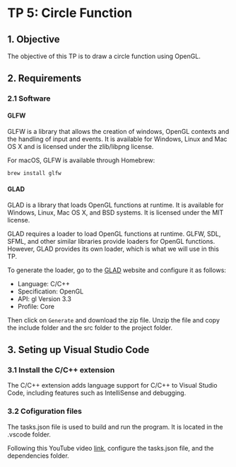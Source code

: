 # TP 5: Circle Function

## 1. Objective

The objective of this TP is to draw a circle function using OpenGL.

## 2. Requirements

### 2.1 Software

#### GLFW

GLFW is a library that allows the creation of windows, OpenGL contexts and the handling of input and events. It is available for Windows, Linux and Mac OS X and is licensed under the zlib/libpng license.

For macOS, GLFW is available through Homebrew:

```bash
brew install glfw
```

#### GLAD

GLAD is a library that loads OpenGL functions at runtime. It is available for Windows, Linux, Mac OS X, and BSD systems. It is licensed under the MIT license.

GLAD requires a loader to load OpenGL functions at runtime. GLFW, SDL, SFML, and other similar libraries provide loaders for OpenGL functions. However, GLAD provides its own loader, which is what we will use in this TP.

To generate the loader, go to the [GLAD](https://glad.dav1d.de/) website and configure it as follows:

- Language: C/C++
- Specification: OpenGL
- API: gl Version 3.3
- Profile: Core

Then click on ``Generate`` and download the zip file. Unzip the file and copy the include folder and the src folder to the project folder.

## 3. Seting up Visual Studio Code

### 3.1 Install the C/C++ extension

The C/C++ extension adds language support for C/C++ to Visual Studio Code, including features such as IntelliSense and debugging.

### 3.2 Cofiguration files

The tasks.json file is used to build and run the program. It is located in the .vscode folder.

Following this YouTube video [link](https://youtu.be/7-dL6a5_B3I?si=H1uGXRxoTELzBd2d), configure the tasks.json file, and the dependencies folder.
